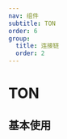 ```yaml
---
nav: 组件
subtitle: TON
order: 6
group:
  title: 连接链
  order: 2
---
```


# TON

## 基本使用

<code src='./demos/basic.tsx'></code>
